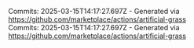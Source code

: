 Commits: 2025-03-15T14:17:27.697Z - Generated via https://github.com/marketplace/actions/artificial-grass
<br>
Commits: 2025-03-15T14:17:27.697Z - Generated via https://github.com/marketplace/actions/artificial-grass
<br>
